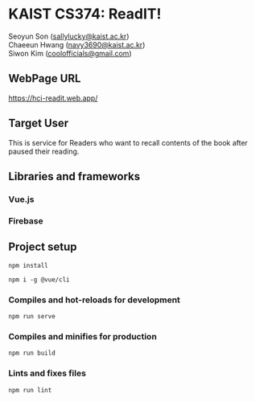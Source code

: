 # KAIST CS374: ReadIT!
Seoyun Son (sallylucky@kaist.ac.kr)   
Chaeeun Hwang (navy3690@kaist.ac.kr)   
Siwon Kim (coolofficials@gmail.com)   


## WebPage URL
https://hci-readit.web.app/

## Target User
This is service for Readers who want to recall contents of the book after paused their reading.

## Libraries and frameworks
### Vue.js
### Firebase

## Project setup
```
npm install

npm i -g @vue/cli
```

### Compiles and hot-reloads for development
```
npm run serve
```

### Compiles and minifies for production
```
npm run build
```

### Lints and fixes files
```
npm run lint
```
